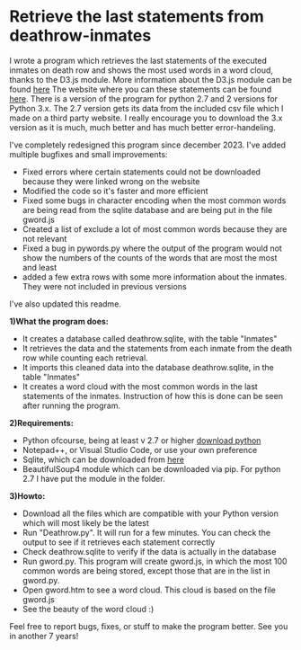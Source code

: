 # Retrieve the last statements from deathrow-inmates

I wrote a program which retrieves the last statements of the executed inmates on death row and shows the most used words in a word cloud, thanks to the D3.js module. More information about the D3.js module can be found [here](https://github.com/d3/d3/zipball/master) The website where you can these statements can be found [here](https://www.tdcj.state.tx.us/death_row/dr_executed_offenders.html). There is a version of the program for python 2.7 and 2 versions for Python 3.x. The 2.7 version gets its data from the included csv file which I made on a third party website. I really encourage you to download the 3.x version as it is much, much better and has much better error-handeling.

I've completely redesigned this program since december 2023. I've added multiple bugfixes and small improvements:
* Fixed errors where certain statements could not be downloaded because they were linked wrong on the website
* Modified the code so it's faster and more efficient
* Fixed some bugs in character encoding when the most common words are being read from the sqlite database and are being put in the file gword.js
* Created a list of exclude a lot of most common words because they are not relevant
* Fixed a bug in pywords.py where the output of the program would not show the numbers of the counts of the words that are most the most and least
* added a few extra rows with some more information about the inmates. They were not included in previous versions

I've also updated this readme.

**1)What the program does:**
* It creates a database called deathrow.sqlite, with the table "Inmates"
* It retrieves the data and the statements from each inmate from the death row while counting each retrieval.
* It imports this cleaned data into the database deathrow.sqlite, in the table "Inmates"
* It creates a word cloud with the most common words in the last statements of the inmates. Instruction of how this is done can be seen after running the program.

**2)Requirements:**
* Python ofcourse, being at least v 2.7 or higher [download python](http://www.python.org)
* Notepad++, or Visual Studio Code, or use your own preference
* Sqlite, which can be downloaded from [here](https://sqlitebrowser.org/dl/)
* BeautifulSoup4 module which can be downloaded via pip. For python 2.7 I have put the module in the folder.

**3)Howto:**
* Download all the files which are compatible with your Python version which will most likely be the latest
* Run "Deathrow.py". It will run for a few minutes. You can check the output to see if it retrieves each statement correctly
* Check deathrow.sqlite to verify if the data is actually in the database
* Run gword.py. This program will create gword.js, in which the most 100 common words are being stored, except those that are in the list in gword.py.
* Open gword.htm to see a word cloud. This cloud is based on the file gword.js
* See the beauty of the word cloud :)


Feel free to report bugs, fixes, or stuff to make the program better. See you in another 7 years!
